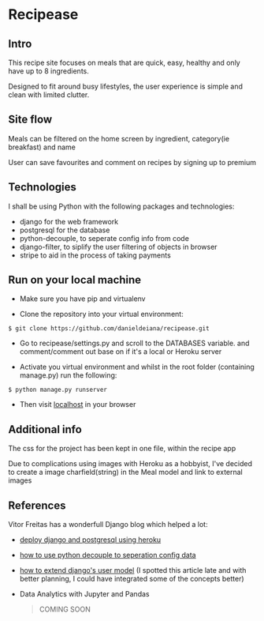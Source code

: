 # Recipease

## Intro

This recipe site focuses on meals that are quick, easy, healthy and only have up to 8 ingredients.

Designed to fit around busy lifestyles, the user experience is simple and clean with limited clutter.

## Site flow

Meals can be filtered on the home screen by ingredient, category(ie breakfast) and name

User can save favourites and comment on recipes by signing up to premium

## Technologies

I shall be using Python with the following packages and technologies:

* django for the web framework
* postgresql for the database
* python-decouple, to seperate config info from code
* django-filter, to siplify the user filtering of objects in browser
* stripe to aid in the process of taking payments

## Run on your local machine
* Make sure you have pip and virtualenv

* Clone the repository into your virtual environment:

`$ git clone https://github.com/danieldeiana/recipease.git`

* Go to recipease/settings.py and scroll to the DATABASES variable. and comment/comment out base on if it's a local or Heroku server

* Activate you virtual environment and whilst in the root folder (containing manage.py) run the following:

`$ python manage.py runserver`

* Then visit [localhost](http://127.0.0.1:8000/) in your browser

## Additional info

The css for the project has been kept in one file, within the recipe app

Due to complications using images with Heroku as a hobbyist, I've decided to create a image charfield(string) in the Meal model and link to external images

## References

Vitor Freitas has a wonderfull Django blog which helped a lot:

* [deploy django and postgresql using heroku](https://simpleisbetterthancomplex.com/tutorial/2016/08/09/how-to-deploy-django-applications-on-heroku.html)

* [how to use python decouple to seperation config data](https://simpleisbetterthancomplex.com/2015/11/26/package-of-the-week-python-decouple.html)

* [how to extend django's user model](https://simpleisbetterthancomplex.com/tutorial/2016/07/22/how-to-extend-django-user-model.html#onetoone) (I spotted this article late and with better planning, I could have integrated some of the concepts better)



* Data Analytics with Jupyter and Pandas
  > COMING SOON
  

